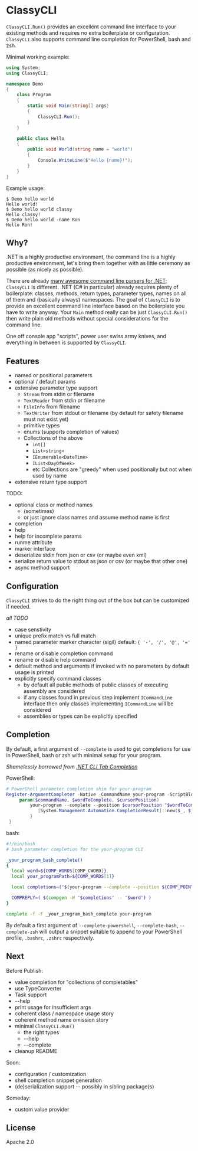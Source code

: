 # ClassyCLI

`ClassyCLI.Run()` provides an excellent command line interface to your existing methods and 
requires no extra boilerplate or configuration.  `ClassyCLI` also supports command line completion
for PowerShell, bash and zsh.

Minimal working example:

```C#
using System;
using ClassyCLI;

namespace Demo
{
	class Program
	{
		static void Main(string[] args)
		{
			ClassyCLI.Run();
		}
	}

	public class Hello
	{
		public void World(string name = "world")
		{
			Console.WriteLine($"Hello {name}!");
		}
	}
}
```

Example usage:

```
$ Demo hello world
Hello world!
$ Demo hello world classy
Hello classy!
$ Demo hello world -name Ron
Hello Ron!
```


## Why?

.NET is a highly productive environment, the command line is a highly productive environment, 
let's bring them together with as little ceremony as possible (as nicely as possible).

There are already [many awesome command line parsers for .NET](https://github.com/quozd/awesome-dotnet#cli);
`ClassyCLI` is different.  .NET (C# in particular) already requires 
plenty of boilerplate: classes, methods, return types, parameter types, names on all of them and (basically always) namespaces.
The goal of `ClassyCLI` is to provide an excellent command line interface based on the boilerplate you have to write anyway.
Your `Main` method really can be just `ClassyCLI.Run()` then 
write plain old methods without special considerations for the command line.

One off console app "scripts", power user swiss army knives, and everything in between is supported by `ClassyCLI`.


## Features

- named or positional parameters
- optional / default params
- extensive parameter type support
	- `Stream` from stdin or filename
	- `TextReader` from stdin or filename
	- `FileInfo` from filename
	- `TextWriter` from stdout or filename (by default for safety filename must not exist yet)
	- primitive types
	- enums (supports completion of values)
	- Collections of the above
		- `int[]`
		- `List<string>`
		- `IEnumerable<DateTime>`
		- `IList<DayOfWeek>`
		- etc
		Collections are "greedy" when used positionally but not when used by name
- extensive return type support

TODO: 

- optional class or method names 
	- (sometimes) 
	- or just ignore class names and assume method name is first
- completion
- help
- help for incomplete params
- runme attribute
- marker interface
- deserialize stdin from json or csv (or maybe even xml)
- serialize return value to stdout as json or csv (or maybe that other one)
- async method support


## Configuration

`ClassyCLI` strives to do the right thing out of the box but can be customized if needed.

_all TODO_

- case senstivity
- unique prefix match vs full match
- named parameter marker character (sigil)
	default: `{ '-', '/', '@', '=' }`
- rename or disable completion command
- rename or disable help command
- default method and arguments if invoked with no parameters
	by default usage is printed
- explicitly specify command classes
	- by default all public methods of public classes of executing assembly are considered
	- if any classes found in previous step implement `ICommandLine` interface then
		only classes implementing `ICommandLine` will be considered
	- assemblies or types can be explicitly specified


## Completion

By default, a first argument of `--complete` is used to get completions for use in PowerShell, bash or zsh 
with minimal setup for your program.

_Shamelessly borrowed from [.NET CLI Tab Completion](https://github.com/dotnet/cli/blob/master/Documentation/general/tab-completion.md)_

PowerShell:

```powershell
# PowerShell parameter completion shim for your-program
Register-ArgumentCompleter -Native -CommandName your-program -ScriptBlock {
     param($commandName, $wordToComplete, $cursorPosition)
         your-program --complete --position $cursorPosition "$wordToComplete" | ForEach-Object {
            [System.Management.Automation.CompletionResult]::new($_, $_, 'ParameterValue', $_)
         }
 }
```

bash:

```bash
#!/bin/bash
# bash parameter completion for the your-program CLI

_your_program_bash_complete()
{
  local word=${COMP_WORDS[COMP_CWORD]}
  local your_programPath=${COMP_WORDS[1]}

  local completions=("$(your-program --complete --position ${COMP_POINT} "${COMP_LINE}")")

  COMPREPLY=( $(compgen -W "$completions" -- "$word") )
}

complete -f -F _your_program_bash_complete your-program
```

By default a first argument of `--complete-powershell`, `--complete-bash`, `--complete-zsh` will output a snippet
suitable to append to your PowerShell profile, `.bashrc`, `.zshrc` respectively.


## Next

Before Publish:

- value completion for "collections of completables"
- use TypeConverter
- Task support
- --help
- print usage for insufficient args
- coherent class / namespace usage story
- coherent method name omission story
- minimal `ClassyCLI.Run()`
	- the right types
	- --help
	- --complete
- cleanup README


Soon:

- configuration / customization
- shell completion snippet generation
- (de)serialization support -- possibly in sibling package(s)


Someday:

- custom value provider


## License

Apache 2.0
